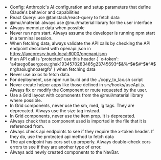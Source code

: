 - Config: Anthropic's AI configuration and setup parameters that define Claude's behavior and capabilities
- React Query: use @tanstack/react-query to fetch data
- @mui/material: always use @mui/material library for the user interface
- Always memoize data when possible
- Never run npm start. Always assume the developer is running npm start in a terminal session.
- When fetching data, always validate the API calls by checking the API endpoint described with openapi.json in https://laxcoresrv.buck.local:8000/openapi.json
- If an API call is 'protected' use this header { 'x-token': 'a4taego8aerg;oeu;ghak1934570283465g23745693^$&%^$#$#^$#^#$nrghaoiughnoaergfo' } when fetching data
- Never use axios to fetch data.
- For deployment, use npm run build and the ./copy_to_lax.sh script
- Never create helper apps like those defined in srv/hooks/useApi.js.  Always fix or modify the Component or route requested by the user.
- Use a Grid layout with copmonents from the @mui/material library where possible.
- In Grid components, never use the sm, med, lg tags. They are deprecated. Always use the size tag instead.
- In Grid components, never use the item prop.  It is deprecated.
- Always check that a component used is imported in the file that it is referenced from.
- Always check api endpoints to see if they require the x-token header. If they do, use the protected api method to fetch data
- The api endpoint has cors set up properly. Always double-check cors errors to see if they are another type of error.
- Always add newly created components to the NavBar.